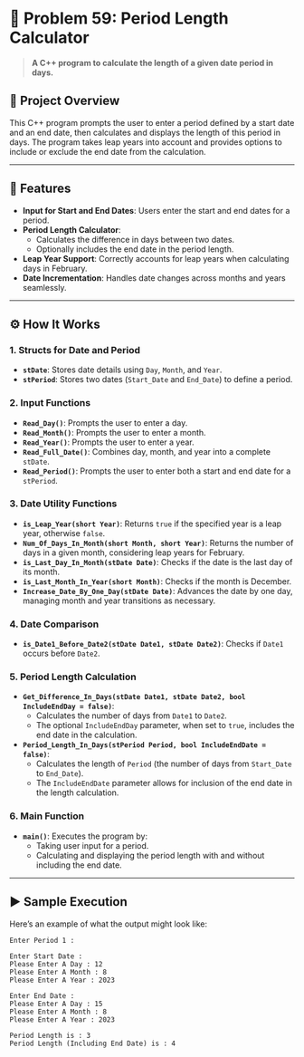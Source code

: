 # 📅 Problem 59: Period Length Calculator 

> **A C++ program to calculate the length of a given date period in days.**

## 📘 Project Overview
This C++ program prompts the user to enter a period defined by a start date and an end date, then calculates and displays the length of this period in days. The program takes leap years into account and provides options to include or exclude the end date from the calculation.

---

## 🌟 Features
- **Input for Start and End Dates**: Users enter the start and end dates for a period.
- **Period Length Calculator**:
  - Calculates the difference in days between two dates.
  - Optionally includes the end date in the period length.
- **Leap Year Support**: Correctly accounts for leap years when calculating days in February.
- **Date Incrementation**: Handles date changes across months and years seamlessly.

---

## ⚙️ How It Works

### 1. Structs for Date and Period
- **`stDate`**: Stores date details using `Day`, `Month`, and `Year`.
- **`stPeriod`**: Stores two dates (`Start_Date` and `End_Date`) to define a period.

### 2. Input Functions
- **`Read_Day()`**: Prompts the user to enter a day.
- **`Read_Month()`**: Prompts the user to enter a month.
- **`Read_Year()`**: Prompts the user to enter a year.
- **`Read_Full_Date()`**: Combines day, month, and year into a complete `stDate`.
- **`Read_Period()`**: Prompts the user to enter both a start and end date for a `stPeriod`.

### 3. Date Utility Functions
- **`is_Leap_Year(short Year)`**: Returns `true` if the specified year is a leap year, otherwise `false`.
- **`Num_Of_Days_In_Month(short Month, short Year)`**: Returns the number of days in a given month, considering leap years for February.
- **`is_Last_Day_In_Month(stDate Date)`**: Checks if the date is the last day of its month.
- **`is_Last_Month_In_Year(short Month)`**: Checks if the month is December.
- **`Increase_Date_By_One_Day(stDate Date)`**: Advances the date by one day, managing month and year transitions as necessary.

### 4. Date Comparison
- **`is_Date1_Before_Date2(stDate Date1, stDate Date2)`**: Checks if `Date1` occurs before `Date2`.

### 5. Period Length Calculation
- **`Get_Difference_In_Days(stDate Date1, stDate Date2, bool IncludeEndDay = false)`**:
  - Calculates the number of days from `Date1` to `Date2`.
  - The optional `IncludeEndDay` parameter, when set to `true`, includes the end date in the calculation.
- **`Period_Length_In_Days(stPeriod Period, bool IncludeEndDate = false)`**:
  - Calculates the length of `Period` (the number of days from `Start_Date` to `End_Date`).
  - The `IncludeEndDate` parameter allows for inclusion of the end date in the length calculation.

### 6. Main Function
- **`main()`**: Executes the program by:
  - Taking user input for a period.
  - Calculating and displaying the period length with and without including the end date.

---

## ▶️ Sample Execution
Here’s an example of what the output might look like:

```plaintext
Enter Period 1 :

Enter Start Date :
Please Enter A Day : 12
Please Enter A Month : 8
Please Enter A Year : 2023

Enter End Date :
Please Enter A Day : 15
Please Enter A Month : 8
Please Enter A Year : 2023

Period Length is : 3
Period Length (Including End Date) is : 4
